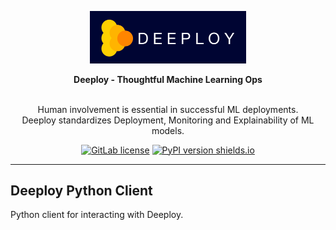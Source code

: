 <div align="center">

<a href="https://deeploy.ml"><img src="./docs/content/img/logo-letters.png" width="250px"></a>

**Deeploy - Thoughtful Machine Learning Ops**

</br>Human involvement is essential in successful ML deployments. 
</br>Deeploy standardizes Deployment, Monitoring and Explainability of ML models.

[![GitLab license](https://img.shields.io/gitlab/license/deeploy-ml/deeploy-python-client.svg)](https://img.shields.io/gitlab/license/deeploy-ml/deeploy-python-client.svg)
[![PyPI version shields.io](https://img.shields.io/pypi/v/deeploy.svg)](https://img.shields.io/pypi/v/deeploy.svg)

</div>

---
## Deeploy Python Client

Python client for interacting with Deeploy.